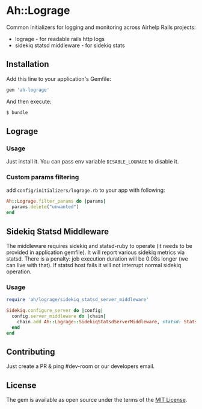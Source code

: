 # Ah::Lograge
Common initializers for logging and monitoring across Airhelp Rails projects:
* lograge - for readable rails http logs
* sidekiq statsd middleware - for sidekiq stats

## Installation
Add this line to your application's Gemfile:

```ruby
gem 'ah-lograge'
```

And then execute:
```bash
$ bundle
```

## Lograge

### Usage
Just install it. You can pass env variable `DISABLE_LOGRAGE` to disable it.

### Custom params filtering
add `config/initializers/lograge.rb` to your app with following:
```ruby
Ah::Lograge.filter_params do |params|
  params.delete("unwanted")
end
```

## Sidekiq Statsd Middleware
The middleware requires sidekiq and statsd-ruby to operate (it needs to be provided in application gemfile).
It will report various sidekiq metrics via statsd. There is a penalty: job execution duration will be 0.08s longer (we can live with that).
If statsd host fails it will not interrupt normal sidekiq operation.

### Usage

```ruby
require 'ah/lograge/sidekiq_statsd_server_middleware'

Sidekiq.configure_server do |config|
  config.server_middleware do |chain|
    chain.add Ah::Lograge::SidekiqStatsdServerMiddleware, statsd: Statsd.new(Settings.statsd_host)
  end
end
```


## Contributing
Just create a PR & ping #dev-room or our developers email.

## License
The gem is available as open source under the terms of the [MIT License](http://opensource.org/licenses/MIT).
